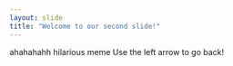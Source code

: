 ```yaml
---
layout: slide
title: "Welcome to our second slide!"
---
```

ahahahahh hilarious meme
Use the left arrow to go back!
